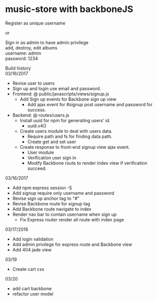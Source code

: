 # music-store with backboneJS
Register as unique username  

or

Sign in as admin to have admin privilege  
add, destroy, edit albums  
username: admin  
password:  1234  

Build history  
03/16/2017  
*	Revise user to users
*	Sign up and login use email and password.
*	Frontend: @ public/javascripts/views/signup.js
	*	Add Sign up events for Backbone sign up view
		*	Add ajax event for #signup post username and password for success.
*	Backend: @ routes/users.js
	*	Install uuid for npm for generating users' id.
		*	uuid.v4()
	*	Create users module to deal with users data.
		*	Require path and fs for finding data path.
		*	Create get and set user
	*	Create response to front-end signup view ajax event.
		*	User module
		*	Verification user sign in
		*	Modify Backbone route to render index view if verification succeed.  

03/16/2017  
*	Add npm express session -S
*	Add signup require only username and password
*	Revise sign up anchor tag to "#"
*	Revise Backbone route for signup tag
*	Add Backbone route navigate to index
*	Render nav bar to contain username when sign up
	*	Fix Express router render all route with index page  

03/17/2016  
*	Add login validation
*	Add admin privilege for express route and Backbone view
*	Add 404 jade view  

03/19  
*	Create cart css

03/20  
*	add cart backbone
*	refactor user model
